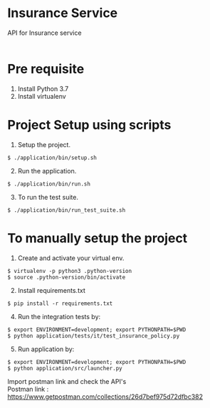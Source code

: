 # Insurance Service

API for Insurance service <br><br>

# Pre requisite
1. Install Python 3.7
2. Install virtualenv

# Project Setup using scripts

1. Setup the project.

```
$ ./application/bin/setup.sh
```

2. Run the application.

```
$ ./application/bin/run.sh
```

3. To run the test suite.

```
$ ./application/bin/run_test_suite.sh
```


# To manually setup the project 

1. Create and activate your virtual env.
```
$ virtualenv -p python3 .python-version
$ source .python-version/bin/activate
```

2. Install requirements.txt
```
$ pip install -r requirements.txt
```

4. Run the integration tests by:
```
$ export ENVIRONMENT=development; export PYTHONPATH=$PWD
$ python application/tests/it/test_insurance_policy.py
```

5. Run application by:
```
$ export ENVIRONMENT=development; export PYTHONPATH=$PWD
$ python application/src/launcher.py
```

Import postman link and check the API's <br>
Postman link : https://www.getpostman.com/collections/26d7bef975d72dfbc382
